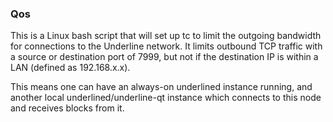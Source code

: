 ### Qos ###

This is a Linux bash script that will set up tc to limit the outgoing bandwidth for connections to the Underline network. It limits outbound TCP traffic with a source or destination port of 7999, but not if the destination IP is within a LAN (defined as 192.168.x.x).

This means one can have an always-on underlined instance running, and another local underlined/underline-qt instance which connects to this node and receives blocks from it.
